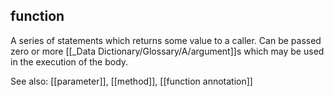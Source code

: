 ## **function**
A series of statements which returns some value to a caller.
Can be passed zero or more [[_Data Dictionary/Glossary/A/argument]]s which may be used in the execution of the body.

See also: [[parameter]], [[method]], [[function annotation]]